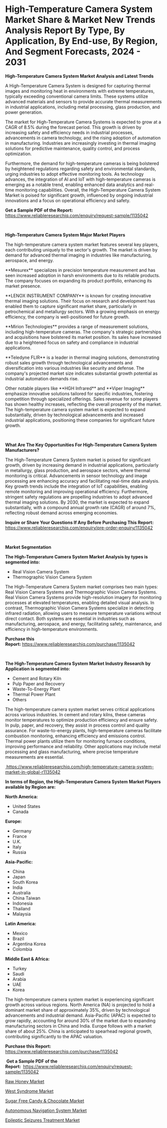 <p><h1>High-Temperature Camera System Market Share & Market New Trends Analysis Report By Type, By Application, By End-use, By Region, And Segment Forecasts, 2024 - 2031</h1></p><p><strong>High-Temperature Camera System Market Analysis and Latest Trends</strong></p>
<p><p>A High-Temperature Camera System is designed for capturing thermal images and monitoring heat in environments with extreme temperatures, typically exceeding conventional camera limits. These systems utilize advanced materials and sensors to provide accurate thermal measurements in industrial applications, including metal processing, glass production, and power generation. </p><p>The market for High-Temperature Camera Systems is expected to grow at a CAGR of 8.5% during the forecast period. This growth is driven by increasing safety and efficiency needs in industrial processes, advancements in camera technology, and the rising adoption of automation in manufacturing. Industries are increasingly investing in thermal imaging solutions for predictive maintenance, quality control, and process optimization.</p><p>Furthermore, the demand for high-temperature cameras is being bolstered by heightened regulations regarding safety and environmental standards, urging industries to adopt effective monitoring tools. As technology advances, the integration of AI and IoT with high-temperature cameras is emerging as a notable trend, enabling enhanced data analytics and real-time monitoring capabilities. Overall, the High-Temperature Camera System Market is poised for significant growth, influenced by ongoing industrial innovations and a focus on operational efficiency and safety.</p></p>
<p><strong>Get a Sample PDF of the Report:&nbsp;</strong> <a href="https://www.reliableresearchiq.com/enquiry/request-sample/1135042?utm_campaign=1123&utm_medium=2&utm_source=Github&utm_content=ia&utm_term=18112024&utm_id=high-temperature-camera-system">https://www.reliableresearchiq.com/enquiry/request-sample/1135042</a></p>
<p>&nbsp;</p>
<p><strong>High-Temperature Camera System Major Market Players</strong></p>
<p><p>The high-temperature camera system market features several key players, each contributing uniquely to the sector's growth. The market is driven by demand for advanced thermal imaging in industries like manufacturing, aerospace, and energy.</p><p>**Mesurex** specializes in precision temperature measurement and has seen increased adoption in harsh environments due to its reliable products. The company focuses on expanding its product portfolio, enhancing its market presence.</p><p>**LENOX INSTRUMENT COMPANY** is known for creating innovative thermal imaging solutions. Their focus on research and development has enabled them to capture significant market share, particularly in petrochemical and metallurgy sectors. With a growing emphasis on energy efficiency, the company is well-positioned for future growth.</p><p>**Mirion Technologies** provides a range of measurement solutions, including high-temperature cameras. The company's strategic partnerships and acquisitions have bolstered its market position. Its sales have increased due to a heightened focus on safety and compliance in industrial applications.</p><p>**Teledyne FLIR** is a leader in thermal imaging solutions, demonstrating robust sales growth through technological advancements and diversification into various industries like security and defense. The company's projected market size indicates substantial growth potential as industrial automation demands rise.</p><p>Other notable players like **HGH Infrared** and **Viper Imaging** emphasize innovative solutions tailored for specific industries, fostering competition through specialized offerings. Sales revenue for some players has shown healthy increases, reflecting the overall prosperity of the market. The high-temperature camera system market is expected to expand substantially, driven by technological advancements and increased industrial applications, positioning these companies for significant future growth.</p></p>
<p>&nbsp;</p>
<p><strong>What Are The Key Opportunities For High-Temperature Camera System Manufacturers?</strong></p>
<p><p>The High-Temperature Camera System market is poised for significant growth, driven by increasing demand in industrial applications, particularly in metallurgy, glass production, and aerospace sectors, where thermal monitoring is critical. Advancements in sensor technology and image processing are enhancing accuracy and facilitating real-time data analysis. Key growth trends include the integration of IoT capabilities, enabling remote monitoring and improving operational efficiency. Furthermore, stringent safety regulations are propelling industries to adopt advanced thermal imaging solutions. By 2030, the market is expected to expand substantially, with a compound annual growth rate (CAGR) of around 7%, reflecting robust demand across emerging economies.</p></p>
<p><strong>Inquire or Share Your Questions If Any Before Purchasing This Report:</strong> <a href="https://www.reliableresearchiq.com/enquiry/pre-order-enquiry/1135042?utm_campaign=1123&utm_medium=2&utm_source=Github&utm_content=ia&utm_term=18112024&utm_id=high-temperature-camera-system">https://www.reliableresearchiq.com/enquiry/pre-order-enquiry/1135042</a></p>
<p>&nbsp;</p>
<p><strong>Market Segmentation</strong></p>
<p><strong>The High-Temperature Camera System Market Analysis by types is segmented into:</strong></p>
<p><ul><li>Real Vision Camera System</li><li>Thermographic Vision Camera System</li></ul></p>
<p><p>The High-Temperature Camera System market comprises two main types: Real Vision Camera Systems and Thermographic Vision Camera Systems. Real Vision Camera Systems provide high-resolution imagery for monitoring processes at elevated temperatures, enabling detailed visual analysis. In contrast, Thermographic Vision Camera Systems specialize in detecting infrared radiation, allowing users to measure temperature variations without direct contact. Both systems are essential in industries such as manufacturing, aerospace, and energy, facilitating safety, maintenance, and efficiency in high-temperature environments.</p></p>
<p><strong>Purchase this Report:&nbsp;</strong><a href="https://www.reliableresearchiq.com/purchase/1135042?utm_campaign=1123&utm_medium=2&utm_source=Github&utm_content=ia&utm_term=18112024&utm_id=high-temperature-camera-system">https://www.reliableresearchiq.com/purchase/1135042</a></p>
<p>&nbsp;</p>
<p><strong>The High-Temperature Camera System Market Industry Research by Application is segmented into:</strong></p>
<p><ul><li>Cement and Rotary Kiln</li><li>Pulp Paper and Recovery</li><li>Waste-To-Energy Plant</li><li>Thermal Power Plant</li><li>Others</li></ul></p>
<p><p>The high-temperature camera system market serves critical applications across various industries. In cement and rotary kilns, these cameras monitor temperatures to optimize production efficiency and ensure safety. In pulp, paper, and recovery, they assist in process control and quality assurance. For waste-to-energy plants, high-temperature cameras facilitate combustion monitoring, enhancing efficiency and emissions control. Thermal power plants utilize them for monitoring furnace conditions, improving performance and reliability. Other applications may include metal processing and glass manufacturing, where precise temperature measurements are essential.</p></p>
<p><a href="https://www.reliableresearchiq.com/high-temperature-camera-system-market-in-global-r1135042?utm_campaign=1123&utm_medium=2&utm_source=Github&utm_content=ia&utm_term=18112024&utm_id=high-temperature-camera-system">&nbsp;https://www.reliableresearchiq.com/high-temperature-camera-system-market-in-global-r1135042</a></p>
<p><strong>In terms of Region, the High-Temperature Camera System Market Players available by Region are:</strong></p>
<p>
    <p> <strong> North America: </strong>
        <ul>
            <li>United States</li>
            <li>Canada</li>
        </ul>
        </p> 
    <p> <strong> Europe: </strong>
        <ul>
            <li>Germany</li>
            <li>France</li>
            <li>U.K.</li>
            <li>Italy</li>
            <li>Russia</li>
        </ul>
        </p> 
    <p> <strong> Asia-Pacific: </strong>
        <ul>
            <li>China</li>
            <li>Japan</li>
            <li>South Korea</li>
            <li>India</li>
            <li>Australia</li>
            <li>China Taiwan</li>
            <li>Indonesia</li>
            <li>Thailand</li>
            <li>Malaysia</li>
        </ul>
        </p> 
    <p> <strong> Latin America: </strong>
        <ul>
            <li>Mexico</li>
            <li>Brazil</li>
            <li>Argentina Korea</li>
            <li>Colombia</li>
        </ul>
        </p> 
    <p> <strong> Middle East & Africa: </strong>
        <ul>
            <li>Turkey</li>
            <li>Saudi</li>
            <li>Arabia</li>
            <li>UAE</li>
            <li>Korea</li>
        </ul>
    </p>
    </p>
<p><p>The high-temperature camera system market is experiencing significant growth across various regions. North America (NA) is projected to hold a dominant market share of approximately 35%, driven by technological advancements and industrial demand. Asia-Pacific (APAC) is expected to grow rapidly, accounting for around 30% of the market due to expanding manufacturing sectors in China and India. Europe follows with a market share of about 25%. China is anticipated to spearhead regional growth, contributing significantly to the APAC valuation.</p></p>
<p><strong>Purchase this Report: </strong><a href="https://www.reliableresearchiq.com/purchase/1135042?utm_campaign=1123&utm_medium=2&utm_source=Github&utm_content=ia&utm_term=18112024&utm_id=high-temperature-camera-system">https://www.reliableresearchiq.com/purchase/1135042</a></p>
<p>&nbsp;<strong>Get a Sample PDF of the Report:&nbsp;&nbsp;</strong><a href="https://www.reliableresearchiq.com/enquiry/request-sample/1135042?utm_campaign=1123&utm_medium=2&utm_source=Github&utm_content=ia&utm_term=18112024&utm_id=high-temperature-camera-system">https://www.reliableresearchiq.com/enquiry/request-sample/1135042</a></p>
<p><strong></strong></p>
<p><p><a href="https://www.linkedin.com/pulse/comprehensive-raw-honey-market-report-regional-analysis-growth-ippuf?utm_campaign=1123&utm_medium=2&utm_source=Github&utm_content=ia&utm_term=18112024&utm_id=high-temperature-camera-system">Raw Honey Market</a></p><p><a href="https://issuu.com/reportprime-2/docs/west-syndrome-market-size-2030.pptx_ae39fad635e11a?utm_campaign=1123&utm_medium=2&utm_source=Github&utm_content=ia&utm_term=18112024&utm_id=high-temperature-camera-system">West Syndrome Market</a></p><p><a href="https://www.linkedin.com/pulse/sugar-free-candy-chocolate-market-evolution-global-trends-wbvnf?utm_campaign=1123&utm_medium=2&utm_source=Github&utm_content=ia&utm_term=18112024&utm_id=high-temperature-camera-system">Sugar Free Candy & Chocolate Market</a></p><p><a href="https://www.linkedin.com/pulse/autonomous-navigation-system-industry-analysis-report-vwsce?utm_campaign=1123&utm_medium=2&utm_source=Github&utm_content=ia&utm_term=18112024&utm_id=high-temperature-camera-system">Autonomous Navigation System Market</a></p><p><a href="https://issuu.com/reportprime-2/docs/epileptic-seizures-treatment-market_e0c58713c026c4?utm_campaign=1123&utm_medium=2&utm_source=Github&utm_content=ia&utm_term=18112024&utm_id=high-temperature-camera-system">Epileptic Seizures Treatment Market</a></p></p>